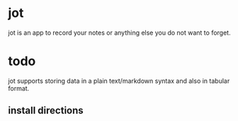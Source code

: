 # jot

jot is an app to record your notes or anything else you do not want to forget.


# todo
jot supports storing data in a plain text/markdown syntax and also in tabular format. 


## install directions

## 